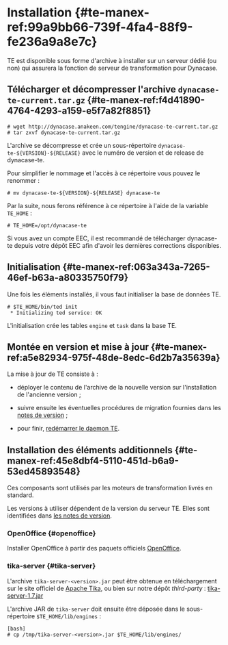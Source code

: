# Installation {#te-manex-ref:99a9bb66-739f-4fa4-88f9-fe236a9a8e7c}

TE est disponible sous forme d'archive à installer sur un serveur dédié (ou non) qui assurera la fonction de serveur de transformation pour Dynacase.

## Télécharger et décompresser l'archive `dynacase-te-current.tar.gz` {#te-manex-ref:f4d41890-4764-4293-a159-e5f7a82f8851}

    # wget http://dynacase.anakeen.com/tengine/dynacase-te-current.tar.gz
    # tar zxvf dynacase-te-current.tar.gz

L'archive se décompresse et crée un sous-répertoire `dynacase-te-${VERSION}-${RELEASE}` avec le numéro de version et de release de dynacase-te.

Pour simplifier le nommage et l'accès à ce répertoire vous pouvez le renommer :

    # mv dynacase-te-${VERSION}-${RELEASE} dynacase-te

Par la suite, nous ferons référence à ce répertoire à l'aide de la variable `TE_HOME` :

    # TE_HOME=/opt/dynacase-te

<span class="flag inline nota-bene"></span> Si vous avez un compte EEC, il est recommandé de télécharger dynacase-te depuis votre dépôt EEC afin d'avoir les dernières corrections disponibles.

## Initialisation {#te-manex-ref:063a343a-7265-46ef-b63a-a80335750f79}

Une fois les éléments installés, il vous faut initialiser la base de données TE.

    # $TE_HOME/bin/ted init
     * Initializing ted service: OK

L'initialisation crée les tables `engine` et `task` dans la base TE.

## Montée en version et mise à jour {#te-manex-ref:a5e82934-975f-48de-8edc-6d2b7a35639a}

La mise à jour de TE consiste à :

* déployer le contenu de l'archive de la nouvelle version sur l'installation de
  l'ancienne version ;

* suivre ensuite les éventuelles procédures de migration fournies dans les
  [notes de version][release_notes] ;

* pour finir, [redémarrer le daemon TE][ted_start_stop].

## Installation des éléments additionnels {#te-manex-ref:45e8dbf4-5110-451d-b6a9-53ed45893548}

Ces composants sont utilisés par les moteurs de transformation livrés en standard.

<span class="flag inline nota-bene"></span> Les versions à utiliser dépendent de la version du serveur TE. Elles sont identifiées
dans [les notes de version][release_notes].

### OpenOffice {#openoffice}

Installer OpenOffice à partir des paquets officiels [OpenOffice](http://www.openoffice.org/).

### tika-server {#tika-server}

L'archive `tika-server-<version>.jar` peut être obtenue en téléchargement sur
le site officiel de [Apache Tika](http://tika.apache.org/download.html), ou
bien sur notre dépôt *third-party* :
[tika-server-1.7.jar](http://ftp.dynacase.org/third-party/tika-server-1.7.jar)

L'archive JAR de `tika-server` doit ensuite être déposée dans le
sous-répertoire `$TE_HOME/lib/engines` :

    [bash]
    # cp /tmp/tika-server-<version>.jar $TE_HOME/lib/engines/

<!-- links -->
[release_notes]: #te-manex-ref:da01abb1-163e-434f-b56c-eb918c479cb9
[ted_start_stop]: #te-manex-ref:560d0dfe-8b7e-4bba-8262-c847f38c1ef4
